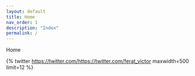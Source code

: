 ```yaml
---
layout: default
title: Home
nav_order: 1
description: "Index"
permalink: /
---
```


Home

{% twitter https://twitter.com/https://twitter.com/ferat_victor maxwidth=500 limit=12 %}